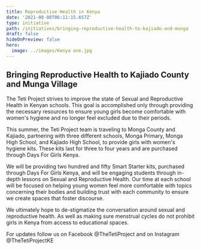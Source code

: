 ```yaml
---
title: Reproductive Health in Kenya
date: '2021-08-08T06:11:15.657Z'
type: initiative
path: /initiatives/bringing-reproductive-health-to-kajiado-and-monga
draft: false
hideOnPreview: false
hero:
  image: ../images/Kenya one.jpg
---
```

## Bringing Reproductive Health to Kajiado County and Munga Village

The Teti Project strives to improve the state of Sexual and Reproductive Health in Kenyan schools. This goal is accomplished only through providing the necessary resources to ensure young girls become comfortable with women's hygiene and no longer feel excluded due to their periods.

This summer, the Teti Project team is traveling to Monga County and Kajiado, partnering with three different schools, Monga Primary, Monga High School, and Kajiado High School, to provide girls with women's hygiene kits. These kits last for three to four years and are purchased through Days For Girls Kenya.

We will be providing two hundred and fifty Smart Starter kits, purchased through Days For Girls Kenya, and will be engaging students through in-depth lessons on Sexual and Reproductive Health. Our time at each school will be focused on helping young women feel more comfortable with topics concerning their bodies and building trust with each community to ensure we create spaces that foster discourse.

We ultimately hope to de-stigmatize the conversation around sexual and reproductive health. As well as making sure menstrual cycles do not prohibit girls in Kenya from access to educational spaces.

For updates follow us on Facebook @TheTetiProject and on Instagram @TheTetiProjectKE